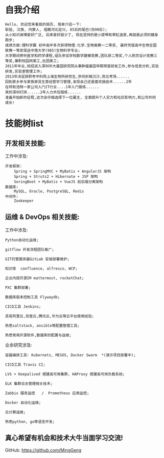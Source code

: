 # 自我介绍

    Hello, 欢迎您来看我的简历, 简单介绍一下:
    耿铭, 汉族, 内蒙人, 祖籍河北定兴, 85后的尾巴(伪90后);
    从小知识渊博爱好广泛, 后来爱好就少了, 现在坚持的是小提琴和草缸造景,再就是必须的健身跑步;
    成绩方面:理科学霸 初中高中多次获得物理.化学.生物奥赛一二等奖, 最终凭借高中生物全国联赛一等奖保送中南大学(985)生物科学专业;
    大学期间旁听医学和药学课程,组队参加学校数学建模竞赛,团队获二等奖,个人网页设计竞赛三等奖,兼职校园网美工,社团美工;
    2011年毕业,校招进入深圳华大基因研究院从事肿瘤基因早期筛查研发工作,参与信息分析,实验研发,实验室管理工作;
    2013年决定辞职考中科院上海生物所研究生,奈何折戟沉沙,败北考场......
    回到家乡参与家族家具生意经营学习管理,发现自己还是喜欢搞技术......2年
    在呼和浩特一家公司入门IT行业....1年入门锻炼......
    来的深圳打拼......2年人力外包锻炼......
    准备开始新的征程,这次会仔细选择下一位雇主, 全面提升个人实力和社区影响力,和公司共同成长!




# 技能树list

## 开发相关技能:
工作中涉及:

    开发框架:
        Spring + SpringMVC + MyBatis + AngularJS 架构
        Spring + Struts2 + Hibernate + JSP 架构
        SoringBoot + MyBatis + VueJS 前后端分离架构
    数据库:
        MySQL, Oracle, PostgreSQL, Redis
    中间件:
        Zookeeper


## 运维 & DevOps 相关技能:

工作中涉及:

    Python自动化运维;

    gitflow 开发流程团队推广;

    GIT托管服务器GitLab 安装部署维护;

    知识库  confluence, alfresco, WCP; 

    企业内部开源IM mattermost, rocketChat; 
    
    PXC 集群部署;

    数据库版本控制工具 Flywaydb;

    CICD工具 Jenkins; 

    具有阿里云,百度云,腾讯云,华为云等云平台使用经验;

    熟悉saltstack, ansible等配置管理工具;

    熟悉常用开源软件,数据库的配置与运维; 
   

业余研究涉及:

    容器编排工具: Kubernets, MESOS, Docker Swarm  *(演示项目部署中);

    CICD工具 Travis CI; 

    LVS + Keepalived 搭建高可用集群, HAProxy 搭建高可用负载系统;

    ELK 集群日志管理相关技术;

    Zabbix 服务监控   /  Prometheus 应用监控;

    Docker 自动化运维;

    云计算运维;

    熟悉python, go等语言开发;

    
     

## 真心希望有机会和技术大牛当面学习交流!

GitHub: https://github.com/MingGeng
